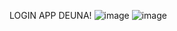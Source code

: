 LOGIN APP DEUNA!
![image](https://github.com/user-attachments/assets/c1589acc-03a1-4c99-8d30-ee674636946d)
![image](https://github.com/user-attachments/assets/e4e10f40-9c1e-4dcf-85d3-2a7c255dab00)
